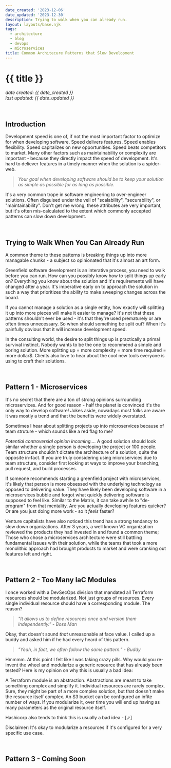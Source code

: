 ```yaml
---
date_created: '2023-12-06'
date_updated: '2023-12-30'
description: Trying to walk when you can already run.
layout: layouts/base.njk
tags:
  - architecture
  - blog
  - devops
  - microservices
title: Common Architecure Patterns that Slow Development
---
```


# {{ title }}
_date created: {{ date_created }}_ \
_last updated: {{ date_updated }}_


&nbsp;
## Introduction 
Development speed is one of, if not the most important factor to optimize for when developing software. Speed delivers features. Speed enables flexibility. Speed capitalizes on new opportunities. Speed beats competitors to market. Many other factors such as maintainability or complexity are important - because they directly impact the speed of development. It's hard to deliever features in a timely manner when the solution is a spider-web.

> _Your goal when developing software should be to keep your solution as simple as possible for as long as possible._

It's a very common trope in software engineering to over-engineer solutions. Often disguised under the veil of "scalability", "securability", or "maintainability". Don't get me wrong, these attributes are very important, but it's often mis-calculated to the extent which commonly accepted patterns can slow down development.


&nbsp;
## Trying to Walk When You Can Already Run
A common theme to these patterns is breaking things up into more managable chunks - a subject so opinionated that it's almost an art form.

Greenfield software development is an interative process, you need to walk before you can run. How can you possibly know how to split things up early on? Everything you know about the solution and it's requirements will have changed after a year. It's imperative early on to approach the solution in such a way that prioritizes the ability to make sweeping changes across the board.

If you cannot manage a solution as a single entity, how exactly will splitting it up into more pieces will make it easier to manage? It's not that these patterns shouldn't ever be used - it's that they're used prematurely or are often times unnecessary. So when should something be split out? When it's painfully obvious that it will increase development speed.

In the consulting world, the desire to split things up is practically a primal survival instinct. Nobody wants to be the one to recommend a simple and boring solution. More splitting up = more complexity = more time required = more dollar$. Clients also love to hear about the cool new tools everyone is using to craft their solutions.


&nbsp;
## Pattern 1 - Microservices
It's no secret that there are a ton of strong opinions surrounding microservices. And for good reason - half the planet is convinced it's the only way to develop software! Jokes aside, nowadays most folks are aware it was mostly a trend and that the benefits were widely overstated.

Sometimes I hear about splitting projects up into microservices because of team struture - which sounds like a red flag to me?

_Potential controversial opinion incoming...._ A good solution should look similar whether a single person is developing the project or 100 people. Team structure shouldn't dictate the architecture of a solution, quite the opposite in-fact. If you are truly considering using microservices due to team structure, consider first looking at ways to improve your branching, pull request, and build processes.

If someone recommends starting a greenfield project with microservices, it's likely that person is more obsessed with the underlying technology as opposed to delivering value. They have likely been developing software in a microservices bubble and forgot what quickly delivering software is supposed to feel like. Similar to the Matrix, it can take awhile to "de-program" from that mentality. Are you actually developing features quicker? Or are you just doing more work - so it _feels_ faster?

Venture capitalists have also noticed this trend has a strong tendancy to slow down organizations. After 3 years, a well known VC organization reviewed the products they had invested in and found a common theme; Those who chose a microservices architecture were still battling fundamental issues with their solution, while the teams that took a more monolithic approach had brought products to market and were cranking out features left and right.
  
&nbsp;
## Pattern 2 - Too Many IaC Modules
I once worked with a DevSecOps division that mandated all Terraform resources should be modularized. Not just groups of resources. Every single individual resource should have a corresponding module. The reason?

> _"It allows us to define resources once and version them independently." - Boss Man_

Okay, that doesn't sound _that_ unreasonable at face value. I called up a buddy and asked him if he had every heard of this pattern.

> _"Yeah, in fact, we often follow the same pattern." - Buddy_

Hmmmm. At this point I felt like I was taking crazy pills. Why would you re-invent the wheel and modularize a generic resource that has already been tested? Here is my opinion on why this is usually a bad idea:

A Terraform module is an abstraction. Abstractions are meant to take something complex and simplify it. Individual resources are rarely complex. Sure, they might be part of a more complex solution, but that doesn't make the resource itself complex. An S3 bucket can be configured an infite number of ways. If you modularize it, over time you will end up having as many parameters as the original resource itself.

Hashicorp also tends to think this is usually a bad idea - <a href="https://developer.hashicorp.com/terraform/language/modules/develop#when-to-write-a-module" target="_blank" style="text-decoration:none">[&#11008;]</a>

Disclaimer: It's okay to modularize a resources if it's configured for a very specific use case.

&nbsp;
## Pattern 3 - Coming Soon